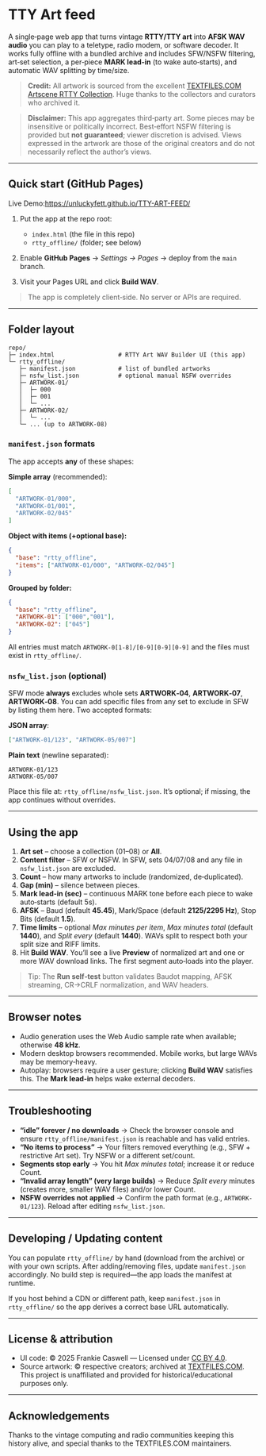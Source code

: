 # TTY Art feed

A single‑page web app that turns vintage **RTTY/TTY art** into **AFSK WAV audio** you can play to a teletype, radio modem, or software decoder. It works fully offline with a bundled archive and includes SFW/NSFW filtering, art‑set selection, a per‑piece **MARK lead‑in** (to wake auto‑starts), and automatic WAV splitting by time/size.

> **Credit:** All artwork is sourced from the excellent [TEXTFILES.COM Artscene RTTY Collection](http://artscene.textfiles.com/rtty/COLLECTION/). Huge thanks to the collectors and curators who archived it.

> **Disclaimer:** This app aggregates third‑party art. Some pieces may be insensitive or politically incorrect. Best‑effort NSFW filtering is provided but **not guaranteed**; viewer discretion is advised. Views expressed in the artwork are those of the original creators and do not necessarily reflect the author’s views.

---

## Quick start (GitHub Pages)

Live Demo:https://unluckyfett.github.io/TTY-ART-FEED/

1. Put the app at the repo root:

   * `index.html` (the file in this repo)
   * `rtty_offline/` (folder; see below)
2. Enable **GitHub Pages** → *Settings → Pages* → deploy from the `main` branch.
3. Visit your Pages URL and click **Build WAV**.

> The app is completely client‑side. No server or APIs are required.

---

## Folder layout

```
repo/
├─ index.html                  # RTTY Art WAV Builder UI (this app)
└─ rtty_offline/
   ├─ manifest.json            # list of bundled artworks
   ├─ nsfw_list.json           # optional manual NSFW overrides
   ├─ ARTWORK-01/
   │  ├─ 000
   │  ├─ 001
   │  └─ ...
   ├─ ARTWORK-02/
   │  └─ ...
   └─ ... (up to ARTWORK-08)
```

### `manifest.json` formats

The app accepts **any** of these shapes:

**Simple array** (recommended):

```json
[
  "ARTWORK-01/000",
  "ARTWORK-01/001",
  "ARTWORK-02/045"
]
```

**Object with items (+optional base):**

```json
{
  "base": "rtty_offline",
  "items": ["ARTWORK-01/000", "ARTWORK-02/045"]
}
```

**Grouped by folder:**

```json
{
  "base": "rtty_offline",
  "ARTWORK-01": ["000","001"],
  "ARTWORK-02": ["045"]
}
```

All entries must match `ARTWORK-0[1-8]/[0-9][0-9][0-9]` and the files must exist in `rtty_offline/`.

### `nsfw_list.json` (optional)

SFW mode **always** excludes whole sets **ARTWORK‑04**, **ARTWORK‑07**, **ARTWORK‑08**. You can add specific files from any set to exclude in SFW by listing them here. Two accepted formats:

**JSON array**:

```json
["ARTWORK-01/123", "ARTWORK-05/007"]
```

**Plain text** (newline separated):

```
ARTWORK-01/123
ARTWORK-05/007
```

Place this file at: `rtty_offline/nsfw_list.json`. It’s optional; if missing, the app continues without overrides.

---

## Using the app

1. **Art set** – choose a collection (01–08) or **All**.
2. **Content filter** – SFW or NSFW. In SFW, sets 04/07/08 and any file in `nsfw_list.json` are excluded.
3. **Count** – how many artworks to include (randomized, de‑duplicated).
4. **Gap (min)** – silence between pieces.
5. **Mark lead‑in (sec)** – continuous MARK tone before each piece to wake auto‑starts (default 5s).
6. **AFSK** – Baud (default **45.45**), Mark/Space (default **2125/2295 Hz**), Stop Bits (default **1.5**).
7. **Time limits** – optional *Max minutes per item*, *Max minutes total* (default **1440**), and *Split every* (default **1440**). WAVs split to respect both your split size and RIFF limits.
8. Hit **Build WAV**. You’ll see a live **Preview** of normalized art and one or more WAV download links. The first segment auto‑loads into the player.

> Tip: The **Run self‑test** button validates Baudot mapping, AFSK streaming, CR→CRLF normalization, and WAV headers.

---

## Browser notes

* Audio generation uses the Web Audio sample rate when available; otherwise **48 kHz**.
* Modern desktop browsers recommended. Mobile works, but large WAVs may be memory‑heavy.
* Autoplay: browsers require a user gesture; clicking **Build WAV** satisfies this. The **Mark lead‑in** helps wake external decoders.

---

## Troubleshooting

* **“idle” forever / no downloads** → Check the browser console and ensure `rtty_offline/manifest.json` is reachable and has valid entries.
* **“No items to process”** → Your filters removed everything (e.g., SFW + restrictive Art set). Try NSFW or a different set/count.
* **Segments stop early** → You hit *Max minutes total*; increase it or reduce Count.
* **“Invalid array length” (very large builds)** → Reduce *Split every* minutes (creates more, smaller WAV files) and/or lower Count.
* **NSFW overrides not applied** → Confirm the path format (e.g., `ARTWORK-01/123`). Reload after editing `nsfw_list.json`.

---

## Developing / Updating content

You can populate `rtty_offline/` by hand (download from the archive) or with your own scripts. After adding/removing files, update `manifest.json` accordingly. No build step is required—the app loads the manifest at runtime.

If you host behind a CDN or different path, keep `manifest.json` in `rtty_offline/` so the app derives a correct base URL automatically.

---

## License & attribution

* UI code: © 2025 Frankie Caswell — Licensed under [CC BY 4.0](https://creativecommons.org/licenses/by/4.0/).
* Source artwork: © respective creators; archived at [TEXTFILES.COM](http://artscene.textfiles.com/). This project is unaffiliated and provided for historical/educational purposes only.

---

## Acknowledgements

Thanks to the vintage computing and radio communities keeping this history alive, and special thanks to the TEXTFILES.COM maintainers.
